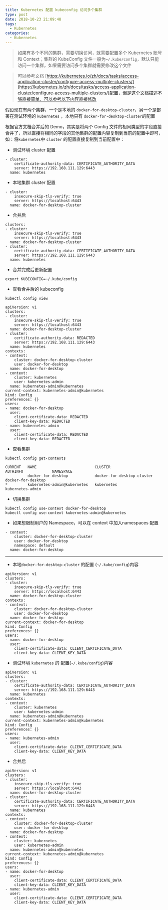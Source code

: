 ```yaml
---
title: Kubernetes 配置 kubeconfig 访问多个集群
type: post
date: 2018-10-23 21:09:48
tags:
  - Kubernetes
categories:
  - Kubernetes
---
```



> 如果有多个不同的集群，需要切换访问，就需要配置多个 Kubernetes 账号和 Context；集群的 KubeConfig 文件一般为`~/.kube/config`，默认只能访问一个集群，如果需要访问多个集群就需要修改这个文件

> 可以参考文档 [https://kubernetes.io/zh/docs/tasks/access-application-cluster/configure-access-multiple-clusters/](https://kubernetes.io/zh/docs/tasks/access-application-cluster/configure-access-multiple-clusters/)配置，但是这个文档描述不够直接简单，可以参考以下内容直接修改

假设现在有两个集群，一个是本地的 `docker-for-desktop-cluster`，另一个是部署在测试环境的 `kubernetes` ，本地只有 `docker-for-desktop-cluster`的配置

根据官方文档合并后的 Demo，其实是将两个 Config 文件的相同类型的字段直接合并了，所以直接将相同的字段的其他集群的配置内容复制到当前的配置中即可，如：将`kubernetes`中 `cluster` 的配置直接复制到当前配置中：

- 测试环境 cluster 配置

```
- cluster:
    certificate-authority-data: CERTIFICATE_AUTHORITY_DATA
    server: https://192.168.111.129:6443
  name: kubernetes

```

- 本地集群 cluster 配置

```
- cluster:
    insecure-skip-tls-verify: true
    server: https://localhost:6443
  name: docker-for-desktop-cluster
```

- 合并后

```
clusters:
- cluster:
    insecure-skip-tls-verify: true
    server: https://localhost:6443
  name: docker-for-desktop-cluster
- cluster:
    certificate-authority-data: CERTIFICATE_AUTHORITY_DATA
    server: https://192.168.111.129:6443
  name: kubernetes
```

- 合并完成后更新配置

```
export KUBECONFIG=~/.kube/config
```

- 查看合并后的 kubeconfig

```
kubectl config view
```

```
apiVersion: v1
clusters:
- cluster:
    insecure-skip-tls-verify: true
    server: https://localhost:6443
  name: docker-for-desktop-cluster
- cluster:
    certificate-authority-data: REDACTED
    server: https://192.168.111.129:6443
  name: kubernetes
contexts:
- context:
    cluster: docker-for-desktop-cluster
    user: docker-for-desktop
  name: docker-for-desktop
- context:
    cluster: kubernetes
    user: kubernetes-admin
  name: kubernetes-admin@kubernetes
current-context: kubernetes-admin@kubernetes
kind: Config
preferences: {}
users:
- name: docker-for-desktop
  user:
    client-certificate-data: REDACTED
    client-key-data: REDACTED
- name: kubernetes-admin
  user:
    client-certificate-data: REDACTED
    client-key-data: REDACTED
```

- 查看集群

```
kubectl config get-contexts
```

```
CURRENT   NAME                          CLUSTER                      AUTHINFO             NAMESPACE
          docker-for-desktop            docker-for-desktop-cluster   docker-for-desktop
*         kubernetes-admin@kubernetes   kubernetes                   kubernetes-admin
```

- 切换集群

```
kubectl config use-context docker-for-desktop
kubectl config use-context kubernetes-admin@kubernetes
```

- 如果想限制用户的 Namespace，可以在 context 中加入namespaces 配置

```
- context:
    cluster: docker-for-desktop-cluster
    user: docker-for-desktop
    namespace: default
  name: docker-for-desktop
```

---

- 本地`docker-for-desktop-cluster` 的配置 (`~/.kube/config`)内容

```
apiVersion: v1
clusters:
- cluster:
    insecure-skip-tls-verify: true
    server: https://localhost:6443
  name: docker-for-desktop-cluster
contexts:
- context:
    cluster: docker-for-desktop-cluster
    user: docker-for-desktop
  name: docker-for-desktop
current-context: docker-for-desktop
kind: Config
preferences: {}
users:
- name: docker-for-desktop
  user:
    client-certificate-data: CLIENT_CERTIFICATE_DATA
    client-key-data: CLIENT_KEY_DATA
```

- 测试环境 `kubernetes` 的 配置(`~/.kube/config`)内容

```
apiVersion: v1
clusters:
- cluster:
    certificate-authority-data: CERTIFICATE_AUTHORITY_DATA
    server: https://192.168.111.129:6443
  name: kubernetes
contexts:
- context:
    cluster: kubernetes
    user: kubernetes-admin
  name: kubernetes-admin@kubernetes
current-context: kubernetes-admin@kubernetes
kind: Config
preferences: {}
users:
- name: kubernetes-admin
  user:
    client-certificate-data: CLIENT_CERTIFICATE_DATA
    client-key-data: CLIENT_KEY_DATA
```

- 合并后

```
apiVersion: v1
clusters:
- cluster:
    insecure-skip-tls-verify: true
    server: https://localhost:6443
  name: docker-for-desktop-cluster
- cluster:
    certificate-authority-data: CERTIFICATE_AUTHORITY_DATA
    server: https://192.168.111.129:6443
  name: kubernetes
contexts:
- context:
    cluster: docker-for-desktop-cluster
    user: docker-for-desktop
  name: docker-for-desktop
- context:
    cluster: kubernetes
    user: kubernetes-admin
  name: kubernetes-admin@kubernetes
current-context: kubernetes-admin@kubernetes
kind: Config
preferences: {}
users:
- name: docker-for-desktop
  user:
    client-certificate-data: CLIENT_CERTIFICATE_DATA
    client-key-data: CLIENT_KEY_DATA
- name: kubernetes-admin
  user:
    client-certificate-data: CLIENT_CERTIFICATE_DATA
    client-key-data: CLIENT_KEY_DATA
```
